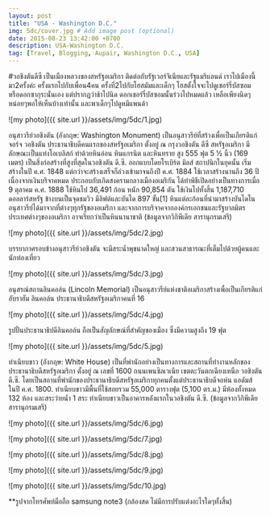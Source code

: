 ```yaml
---
layout: post
title: "USA - Washington D.C."
img: 5dc/cover.jpg # Add image post (optional)
date: 2015-08-23 13:42:00 +0700
description: USA-Washington D.C.
tag: [Travel, Blogging, Aupair, Washington D.C., USA]
---
```


#วอชิงตันดีซี
เป็นเมืองหลวงของสหรัฐอเมริกา ติดต่อกับรัฐเวอร์จิเนียและรัฐแมริแลนด์
เราไปเมืองนี้มา2ครั้งค่ะ ครั้งแรกไปกับเพื่อน4คน ครั้งที่2ไปกับโฮสมัมและเด็กๆ โฮสตั้งใจจะไปดูเชอร์รี่บัสซอม หรือดอกซากุระนั่นเอง แต่ปรากฏว่าช้าไปนิด ดอกเชอร์รี่บัสซอมนั้นร่วงไปหมดแล้ว เหลือเพียงนิดๆหน่อยๆพอให้เห็นบ้างเท่านั้น  และพาเด็กๆไปดูหมีแพนด้า

![my photo]({{ site.url }}/assets/img/5dc/1.jpg)

อนุสาวรีย์วอชิงตัน (อังกฤษ: Washington Monument) เป็นอนุสาวรีย์ที่สร้างเพื่อเป็นเกียรติแก่จอร์จ วอชิงตัน ประธานาธิบดีคนแรกของสหรัฐอเมริกา ตั้งอยู่ ณ กรุงวอชิงตัน ดีซี สหรัฐอเมริกา มีลักษณะเป็นแท่งโอเบลิสก์ ทำด้วยหินอ่อน หินแกรนิต และหินทราย สูง 555 ฟุต 5 ½ นิ้ว (169 เมตร) เป็นสิ่งก่อสร้างที่สูงที่สุดในวอชิงตัน ดี.ซี. ออกแบบโดยโรเบิร์ต มิลส์ สถาปนิกในยุคนั้น เริ่มสร้างในปี ค.ศ. 1848 แต่กว่าจะสร้างเสร็จก็ล่วงเข้ามาจนถึงปี ค.ศ. 1884 ใช้เวลาสร้างนานถึง 36 ปี เนื่องจากเงินบริจาคหมด ประกอบกับเกิดสงครามกลางเมืองอเมริกัน ได้ทำพิธีเปิดอย่างเป็นทางการเมื่อ 9 ตุลาคม ค.ศ. 1888 ใช้หินไป 36,491 ก้อน หนัก 90,854 ตัน ใช้เงินไปทั้งสิ้น 1,187,710 ดอลลาร์สหรัฐ ข้างบนเป็นจุดชมวิว มีลิฟต์และบันได 897 ขั้น[1] หินแต่ละก้อนที่นำมาสร้างบันไดในอนุสาวรีย์ได้มาจากที่ต่างๆทุกรัฐของอเมริกา และจากการบริจาคจากองค์กรเอกชนและรัฐบาลมิตรประเทศต่างๆของอเมริกา อาจเรียกว่าเป็นหินนานาชาติ (ข้อมูลจากวิกิพีเดีย สารานุกรมเสรี)

![my photo]({{ site.url }}/assets/img/5dc/2.jpg)

บรรยากาศรอบข้างอนุสาวรีย์วอชิงตัน จะมีสระน้ำพุขนาดใหญ่ และสวนสาธารณะที่เต็มไปด้วยผู้คนและนักท่องเที่ยว

![my photo]({{ site.url }}/assets/img/5dc/3.jpg)

อนุสรณ์สถานลินคอล์น (Lincoln Memorial) เป็นอนุสาวรีย์แห่งชาติอเมริกาสร้างเพื่อเป็นเกียรติแก่อับราฮัม ลินคอล์น ประธานาธิบดีสหรัฐอเมริกาคนที่ 16

![my photo]({{ site.url }}/assets/img/5dc/4.jpg)

รูปปั้นประธานาธิปดีลินคอล์น ถือเป็นสัญลักษณ์ที่สำคัญของเมือง ซึ่งมีความสูงถึง 19 ฟุต

![my photo]({{ site.url }}/assets/img/5dc/5.jpg)

ทำเนียบขาว (อังกฤษ: White House) เป็นที่พำนักอย่างเป็นทางการและสถานที่ทำงานหลักของประธานาธิบดีสหรัฐอเมริกา ตั้งอยู่ ณ เลขที่ 1600 ถนนเพนซิลเวเนีย เขตตะวันตกเฉียงเหนือ วอชิงตัน ดี.ซี. โดยเป็นสถานที่พำนักของประธานาธิบดีสหรัฐอเมริกาทุกคนตั้งแต่ประธานาธิบดีจอห์น แอดัมส์ ในปี ค.ศ. 1800. ทำเนียบขาวมีพื้นที่ใช้สอยรวม 55,000 ตารางฟุต (5,100 ตร.ม.) มีห้องทั้งหมด 132 ห้อง และสระว่ายน้ำ 1 สระ ทำเนียบขาวเป็นอาคารหลังแรกในวอชิงตัน ดี.ซี. (ข้อมูลจากวิกิพีเดีย สารานุกรมเสรี)

![my photo]({{ site.url }}/assets/img/5dc/6.jpg)

![my photo]({{ site.url }}/assets/img/5dc/7.jpg)

![my photo]({{ site.url }}/assets/img/5dc/8.jpg)

![my photo]({{ site.url }}/assets/img/5dc/9.jpg)

![my photo]({{ site.url }}/assets/img/5dc/10.jpg)



**รูปจากโทรศัพท์มือถือ samsung note3 (กล้องสด ไม่มีการปรับแต่งอะไรใดๆทั้งสิ้น)
